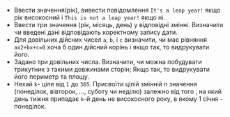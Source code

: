 - Ввести значення(рік), вивести повідомлення `It's a leap year!` якщо рік 
високосний і `This is not a leap year!` якщо ні.
- Ввести три значення (рік, місяць, день) у відповідні змінні. Визначити 
чи введені дані відповідають коректному запису дати.
- Для довільних дійсних чисел `a`, `b`, і `c` визначити, чи має рівняння 
`ax2+bx+c=0` хоча б один дійсний корінь і якщо так, то видрукувати 
його.
- Задано три довільних числа. Визначити, чи можна побудувати 
трикутник з такими довжинами сторін; Якщо так, то видрукувати його 
периметр та площу.
- Нехай `k`- ціле від `1` до `365`. Присвоїти цілій змінній n значення 
(понеділок, вівторок, …, суботу чи неділю) залежно від того , на який 
день тижня припадає `k`-й день не високосного року, в якому 1 січня -
понеділок.